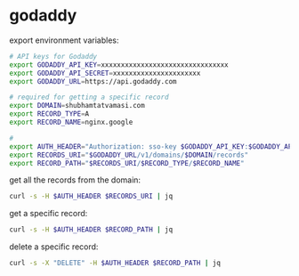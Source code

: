 # godaddy

export environment variables:
```bash
# API keys for Godaddy
export GODADDY_API_KEY=xxxxxxxxxxxxxxxxxxxxxxxxxxxxxxxx
export GODADDY_API_SECRET=xxxxxxxxxxxxxxxxxxxxxx
export GODADDY_URL=https://api.godaddy.com

# required for getting a specific record
export DOMAIN=shubhamtatvamasi.com
export RECORD_TYPE=A
export RECORD_NAME=nginx.google

# 
export AUTH_HEADER="Authorization: sso-key $GODADDY_API_KEY:$GODADDY_API_SECRET"
export RECORDS_URI="$GODADDY_URL/v1/domains/$DOMAIN/records"
export RECORD_PATH="$RECORDS_URI/$RECORD_TYPE/$RECORD_NAME"
```

get all the records from the domain:
```bash
curl -s -H $AUTH_HEADER $RECORDS_URI | jq
```

get a specific record:
```bash
curl -s -H $AUTH_HEADER $RECORD_PATH | jq
```

delete a specific record:
```bash
curl -s -X "DELETE" -H $AUTH_HEADER $RECORD_PATH | jq
```
